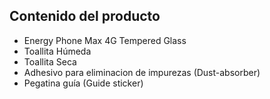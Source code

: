 ## Contenido del producto

* Energy Phone Max 4G Tempered Glass
* Toallita Húmeda
* Toallita Seca
* Adhesivo para eliminacion de impurezas (Dust-absorber)
* Pegatina guía (Guide sticker)
